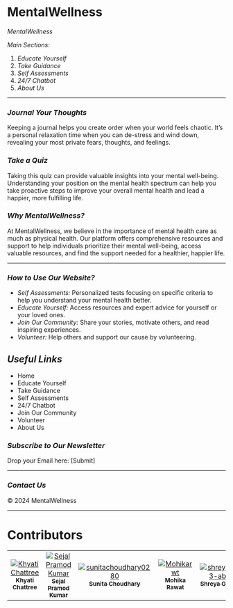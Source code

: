 # MentalWellness
*MentalWellness*

*Main Sections:*

1. *Educate Yourself*
2. *Take Guidance*
3. *Self Assessments*
4. *24/7 Chatbot*
5. *About Us*


---

### *Journal Your Thoughts*
Keeping a journal helps you create order when your world feels chaotic. It’s a personal relaxation time when you can de-stress and wind down, revealing your most private fears, thoughts, and feelings.

### *Take a Quiz*
Taking this quiz can provide valuable insights into your mental well-being. Understanding your position on the mental health spectrum can help you take proactive steps to improve your overall mental health and lead a happier, more fulfilling life.



### *Why MentalWellness?*
At MentalWellness, we believe in the importance of mental health care as much as physical health. Our platform offers comprehensive resources and support to help individuals prioritize their mental well-being, access valuable resources, and find the support needed for a healthier, happier life.

---

### *How to Use Our Website?*
- *Self Assessments:* Personalized tests focusing on specific criteria to help you understand your mental health better.
- *Educate Yourself:* Access resources and expert advice for yourself or your loved ones.
- *Join Our Community:* Share your stories, motivate others, and read inspiring experiences.
- *Volunteer:* Help others and support our cause by volunteering.

## *Useful Links*
- Home
- Educate Yourself
- Take Guidance
- Self Assessments
- 24/7 Chatbot
- Join Our Community
- Volunteer
- About Us



### *Subscribe to Our Newsletter*
Drop your Email here: [Submit]

---

### *Contact Us*
© 2024 MentalWellness

---

<h1> Contributors </h1>

<table>  
    <td align="center">
        <a href="https://github.com/Khyati13C">
            <img src="https://github.com/github.png?size=150"  alt="Khyati Chattree"/>
            <br />
            <sub><b>Khyati Chattree</b></sub>
        </a>
    </td>
     <td align="center">
        <a href="https://github.com/SejalPramodKumar">
            <img src="https://github.com/github.png?size=150"  alt="Sejal Pramod Kumar"/>
            <br />
            <sub><b>Sejal Pramod Kumar</b></sub>
        </a>
    </td>
     <td align="center">
        <a href="https://github.com/sunitachoudhary0280">
            <img src="https://github.com/sunitachoudhary0280.png?size=150"  alt="sunitachoudhary0280"/>
            <br />
            <sub><b>Sunita Choudhary</b></sub>
        </a>
    </td>
      <td align="center">
        <a href="https://github.com/Mohikarwt">
            <img src="https://github.com/github.png?size=150"  alt="Mohikarwt"/>
            <br />
            <sub><b>Mohika Rawat</b></sub>
        </a>
    </td>
     <td align="center">
        <a href="https://github.com/shreya123-abc">
            <img src="https://github.com/github.png?size=150"  alt="shreya123-abc"/>
            <br />
            <sub><b>Shreya Gupta</b></sub>
        </a>
    </td>
<!--     <td align="center">
        <a href="https://github.com/YogitaBhagatni">
            <img src="https://github.com/github.png?size=150"  alt="YogitaBhagatni"/>
            <br />
            <sub><b>Shreya</b></sub>
        </a>
    </td> -->
    

<table>












